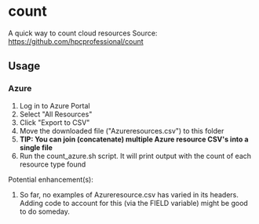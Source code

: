 # count
A quick way to count cloud resources
Source: https://github.com/hpcprofessional/count

## Usage

### Azure

1. Log in to Azure Portal
2. Select "All Resources"
3. Click "Export to CSV"
4. Move the downloaded file ("Azureresources.csv") to this folder
5.  **TIP: You can join (concatenate) multiple Azure resource CSV's into a single file**
6. Run the count_azure.sh script. It will print output with the count of each resource type found

Potential enhancement(s):
1. So far, no examples of Azureresource.csv has varied in its headers. Adding code to account for this (via the FIELD variable) might be good to do someday.
